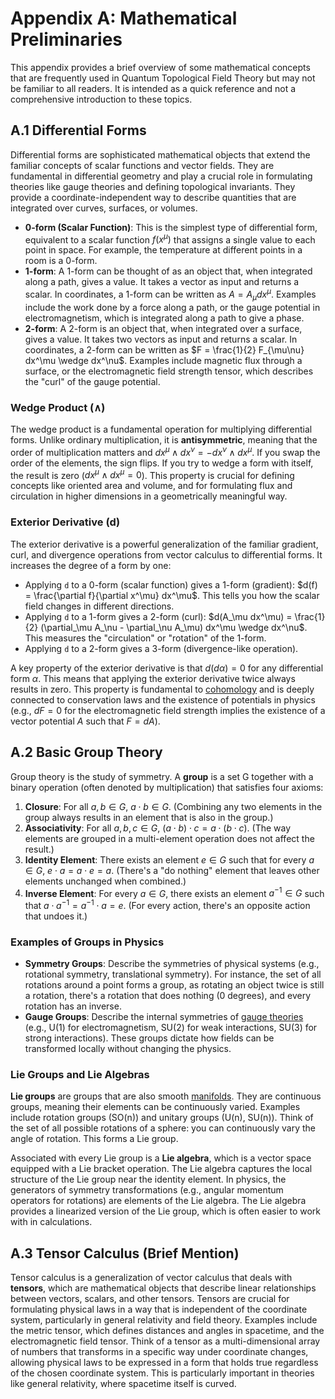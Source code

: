 # Appendix A: Mathematical Preliminaries

This appendix provides a brief overview of some mathematical concepts that are frequently used in Quantum Topological Field Theory but may not be familiar to all readers. It is intended as a quick reference and not a comprehensive introduction to these topics.

## A.1 Differential Forms

Differential forms are sophisticated mathematical objects that extend the familiar concepts of scalar functions and vector fields. They are fundamental in differential geometry and play a crucial role in formulating theories like gauge theories and defining topological invariants. They provide a coordinate-independent way to describe quantities that are integrated over curves, surfaces, or volumes.

*   **0-form (Scalar Function)**: This is the simplest type of differential form, equivalent to a scalar function $f(x^\mu)$ that assigns a single value to each point in space. For example, the temperature at different points in a room is a 0-form.
*   **1-form**: A 1-form can be thought of as an object that, when integrated along a path, gives a value. It takes a vector as input and returns a scalar. In coordinates, a 1-form can be written as $A = A_\mu dx^\mu$. Examples include the work done by a force along a path, or the gauge potential in electromagnetism, which is integrated along a path to give a phase.
*   **2-form**: A 2-form is an object that, when integrated over a surface, gives a value. It takes two vectors as input and returns a scalar. In coordinates, a 2-form can be written as $F = \frac{1}{2} F_{\mu\nu} dx^\mu \wedge dx^\nu$. Examples include magnetic flux through a surface, or the electromagnetic field strength tensor, which describes the "curl" of the gauge potential.

### Wedge Product ($\wedge$)

The wedge product is a fundamental operation for multiplying differential forms. Unlike ordinary multiplication, it is **antisymmetric**, meaning that the order of multiplication matters and $dx^\mu \wedge dx^\nu = -dx^\nu \wedge dx^\mu$. If you swap the order of the elements, the sign flips. If you try to wedge a form with itself, the result is zero ($dx^\mu \wedge dx^\mu = 0$). This property is crucial for defining concepts like oriented area and volume, and for formulating flux and circulation in higher dimensions in a geometrically meaningful way.

### Exterior Derivative (d)

The exterior derivative is a powerful generalization of the familiar gradient, curl, and divergence operations from vector calculus to differential forms. It increases the degree of a form by one:

*   Applying `d` to a 0-form (scalar function) gives a 1-form (gradient): $d(f) = \frac{\partial f}{\partial x^\mu} dx^\mu$. This tells you how the scalar field changes in different directions.
*   Applying `d` to a 1-form gives a 2-form (curl): $d(A_\mu dx^\mu) = \frac{1}{2} (\partial_\mu A_\nu - \partial_\nu A_\mu) dx^\mu \wedge dx^\nu$. This measures the "circulation" or "rotation" of the 1-form.
*   Applying `d` to a 2-form gives a 3-form (divergence-like operation).

A key property of the exterior derivative is that $d(d\alpha) = 0$ for any differential form $\alpha$. This means that applying the exterior derivative twice always results in zero. This property is fundamental to [cohomology](/BOOK/glossary/cohomology.md) and is deeply connected to conservation laws and the existence of potentials in physics (e.g., $dF=0$ for the electromagnetic field strength implies the existence of a vector potential $A$ such that $F=dA$).

## A.2 Basic Group Theory

Group theory is the study of symmetry. A **group** is a set G together with a binary operation (often denoted by multiplication) that satisfies four axioms:

1.  **Closure**: For all $a, b \in G$, $a \cdot b \in G$. (Combining any two elements in the group always results in an element that is also in the group.)
2.  **Associativity**: For all $a, b, c \in G$, $(a \cdot b) \cdot c = a \cdot (b \cdot c)$. (The way elements are grouped in a multi-element operation does not affect the result.)
3.  **Identity Element**: There exists an element $e \in G$ such that for every $a \in G$, $e \cdot a = a \cdot e = a$. (There's a "do nothing" element that leaves other elements unchanged when combined.)
4.  **Inverse Element**: For every $a \in G$, there exists an element $a^{-1} \in G$ such that $a \cdot a^{-1} = a^{-1} \cdot a = e$. (For every action, there's an opposite action that undoes it.)

### Examples of Groups in Physics

*   **Symmetry Groups**: Describe the symmetries of physical systems (e.g., rotational symmetry, translational symmetry). For instance, the set of all rotations around a point forms a group, as rotating an object twice is still a rotation, there's a rotation that does nothing (0 degrees), and every rotation has an inverse.
*   **Gauge Groups**: Describe the internal symmetries of [gauge theories](/BOOK/glossary/gauge_theory.md) (e.g., U(1) for electromagnetism, SU(2) for weak interactions, SU(3) for strong interactions). These groups dictate how fields can be transformed locally without changing the physics.

### Lie Groups and Lie Algebras

**Lie groups** are groups that are also smooth [manifolds](/BOOK/glossary/manifold.md). They are continuous groups, meaning their elements can be continuously varied. Examples include rotation groups (SO(n)) and unitary groups (U(n), SU(n)). Think of the set of all possible rotations of a sphere: you can continuously vary the angle of rotation. This forms a Lie group.

Associated with every Lie group is a **Lie algebra**, which is a vector space equipped with a Lie bracket operation. The Lie algebra captures the local structure of the Lie group near the identity element. In physics, the generators of symmetry transformations (e.g., angular momentum operators for rotations) are elements of the Lie algebra. The Lie algebra provides a linearized version of the Lie group, which is often easier to work with in calculations.

## A.3 Tensor Calculus (Brief Mention)

Tensor calculus is a generalization of vector calculus that deals with **tensors**, which are mathematical objects that describe linear relationships between vectors, scalars, and other tensors. Tensors are crucial for formulating physical laws in a way that is independent of the coordinate system, particularly in general relativity and field theory. Examples include the metric tensor, which defines distances and angles in spacetime, and the electromagnetic field tensor. Think of a tensor as a multi-dimensional array of numbers that transforms in a specific way under coordinate changes, allowing physical laws to be expressed in a form that holds true regardless of the chosen coordinate system. This is particularly important in theories like general relativity, where spacetime itself is curved.
